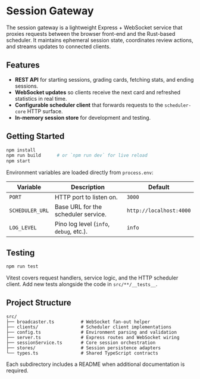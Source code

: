 # Session Gateway

The session gateway is a lightweight Express + WebSocket service that proxies requests between the browser front-end and the Rust-based scheduler. It maintains ephemeral session state, coordinates review actions, and streams updates to connected clients.

## Features

- **REST API** for starting sessions, grading cards, fetching stats, and ending sessions.
- **WebSocket updates** so clients receive the next card and refreshed statistics in real time.
- **Configurable scheduler client** that forwards requests to the `scheduler-core` HTTP surface.
- **In-memory session store** for development and testing.

## Getting Started

```bash
npm install
npm run build      # or `npm run dev` for live reload
npm start
```

Environment variables are loaded directly from `process.env`:

| Variable        | Description                             | Default                 |
| --------------- | --------------------------------------- | ----------------------- |
| `PORT`          | HTTP port to listen on.                 | `3000`                  |
| `SCHEDULER_URL` | Base URL for the scheduler service.     | `http://localhost:4000` |
| `LOG_LEVEL`     | Pino log level (`info`, `debug`, etc.). | `info`                  |

## Testing

```bash
npm run test
```

Vitest covers request handlers, service logic, and the HTTP scheduler client. Add new tests alongside the code in `src/**/__tests__`.

## Project Structure

```
src/
├── broadcaster.ts          # WebSocket fan-out helper
├── clients/                # Scheduler client implementations
├── config.ts               # Environment parsing and validation
├── server.ts               # Express routes and WebSocket wiring
├── sessionService.ts       # Core session orchestration
├── stores/                 # Session persistence adapters
└── types.ts                # Shared TypeScript contracts
```

Each subdirectory includes a README when additional documentation is required.
